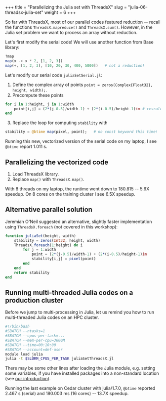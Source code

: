 +++
title = "Parallelizing the Julia set with ThreadsX"
slug = "julia-06-threadsx-julia-set"
weight = 6
+++

So far with ThreadsX, most of our parallel codes featured reduction -- recall the functions `ThreadsX.mapreduce()` and
`ThreadsX.sum()`. However, in the Julia set problem we want to process an array without reduction.

Let's first modify the serial code! We will use another function from Base library:

```jl
?map
map(x -> x * 2, [1, 2, 3])
map(+, [1, 2, 3], [10, 20, 30, 400, 5000])   # not a reduction!
```

Let's modify our serial code `juliaSetSerial.jl`:

1. Define the complex array of points `point = zeros(Complex{Float32}, height, width);`.
2. Precompute these points
```jl
for i in 1:height, j in 1:width
    point[i,j] = (2*(j-0.5)/width-1) + (2*(i-0.5)/height-1)im # rescale to -1:1 in the complex plane
end
```
3. Replace the loop for computing `stability` with
```jl
stability = @btime map(pixel, point);   # no const keyword this time!
```

Running this new, vectorized version of the serial code on my laptop, I see `@btime` report 1.011 s.

## Parallelizing the vectorized code

1. Load ThreadsX library.
1. Replace `map()` with `ThreadsX.map()`.

With 8 threads on my laptop, the runtime went down to 180.815 -- 5.6X speedup. On 8 cores on the training
cluster I see 6.5X speedup.

## Alternative parallel solution

Jeremiah O'Neil suggested an alternative, slightly faster implementation using `ThreadsX.foreach` (not covered in this
workshop):

```jl
function juliaSet(height, width)
    stability = zeros(Int32, height, width)
    ThreadsX.foreach(1:height) do i
        for j = 1:width
            point = (2*(j-0.5)/width-1) + (2*(i-0.5)/height-1)im
            stability[i,j] = pixel(point)
        end
    end
    return stability
end
```

## Running multi-threaded Julia codes on a production cluster

Before we jump to multi-processing in Julia, let us remind you how to run multi-threaded Julia codes on an HPC cluster.

```sh
#!/bin/bash
#SBATCH --ntasks=1
#SBATCH --cpus-per-task=...
#SBATCH --mem-per-cpu=3600M
#SBATCH --time=00:10:00
#SBATCH --account=def-user
module load julia
julia -t $SLURM_CPUS_PER_TASK juliaSetThreadsX.jl
```

There may be some other lines after loading the Julia module, e.g. setting some variables, if you have installed
packages into a non-standard location (see [our introduction](../julia-01-intro-language)).

Running the last example on Cedar cluster with julia/1.7.0, `@btime` reported 2.467 s (serial) and 180.003 ms (16 cores)
-- 13.7X speedup.
